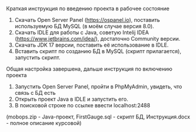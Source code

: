 Краткая инструкция по введению проекта в рабочее состояние

1. Скачать Open Server Panel (https://ospanel.io), поставить используемую БД MySQL (в моём случае версия 8.0).
2. Скачать IDLE для работы с Java, советую Intelij IDEA (https://www.jetbrains.com/idea/), достаточно Community версии.
3. Скачать JDK 17 версии, поставить её использование в IDLE.
4. Вставить скрипт по созданию БД в MySQL (скрипт прилагается), запустить скрипт.

Общая настройка завершена, дальше инструкция по включению проекта

1. Запустить Open Server Panel, пройти в PhpMyAdmin, увидеть, что связь с БД есть
2. Открыть проект Java в IDLE и запустить его.
3. В поисковой строке по ссылке ввести localhost:2488

(mobops.zip - Java-проект, FirstGauge.sql - скрипт БД, Инструкция.docx - полное описание курсовой)
